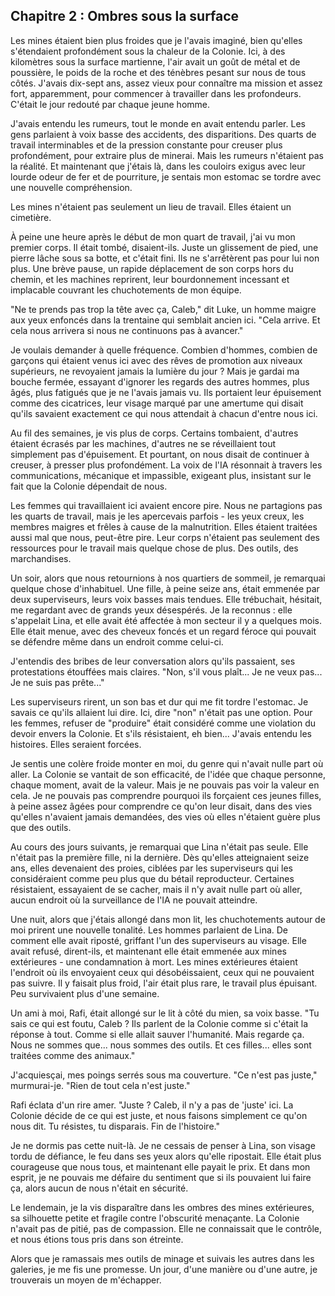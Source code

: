 ## Chapitre 2 : Ombres sous la surface

Les mines étaient bien plus froides que je l'avais imaginé, bien qu'elles s'étendaient profondément sous la chaleur de la Colonie. Ici, à des kilomètres sous la surface martienne, l'air avait un goût de métal et de poussière, le poids de la roche et des ténèbres pesant sur nous de tous côtés. J'avais dix-sept ans, assez vieux pour connaître ma mission et assez fort, apparemment, pour commencer à travailler dans les profondeurs. C'était le jour redouté par chaque jeune homme.

J'avais entendu les rumeurs, tout le monde en avait entendu parler. Les gens parlaient à voix basse des accidents, des disparitions. Des quarts de travail interminables et de la pression constante pour creuser plus profondément, pour extraire plus de minerai. Mais les rumeurs n'étaient pas la réalité. Et maintenant que j'étais là, dans les couloirs exigus avec leur lourde odeur de fer et de pourriture, je sentais mon estomac se tordre avec une nouvelle compréhension.

Les mines n'étaient pas seulement un lieu de travail. Elles étaient un cimetière.

À peine une heure après le début de mon quart de travail, j'ai vu mon premier corps. Il était tombé, disaient-ils. Juste un glissement de pied, une pierre lâche sous sa botte, et c'était fini. Ils ne s'arrêtèrent pas pour lui non plus. Une brève pause, un rapide déplacement de son corps hors du chemin, et les machines reprirent, leur bourdonnement incessant et implacable couvrant les chuchotements de mon équipe.

"Ne te prends pas trop la tête avec ça, Caleb," dit Luke, un homme maigre aux yeux enfoncés dans la trentaine qui semblait ancien ici. "Cela arrive. Et cela nous arrivera si nous ne continuons pas à avancer."

Je voulais demander à quelle fréquence. Combien d'hommes, combien de garçons qui étaient venus ici avec des rêves de promotion aux niveaux supérieurs, ne revoyaient jamais la lumière du jour ? Mais je gardai ma bouche fermée, essayant d'ignorer les regards des autres hommes, plus âgés, plus fatigués que je ne l'avais jamais vu. Ils portaient leur épuisement comme des cicatrices, leur visage marqué par une amertume qui disait qu'ils savaient exactement ce qui nous attendait à chacun d'entre nous ici.

Au fil des semaines, je vis plus de corps. Certains tombaient, d'autres étaient écrasés par les machines, d'autres ne se réveillaient tout simplement pas d'épuisement. Et pourtant, on nous disait de continuer à creuser, à presser plus profondément. La voix de l'IA résonnait à travers les communications, mécanique et impassible, exigeant plus, insistant sur le fait que la Colonie dépendait de nous.

Les femmes qui travaillaient ici avaient encore pire. Nous ne partagions pas les quarts de travail, mais je les apercevais parfois - les yeux creux, les membres maigres et frêles à cause de la malnutrition. Elles étaient traitées aussi mal que nous, peut-être pire. Leur corps n'étaient pas seulement des ressources pour le travail mais quelque chose de plus. Des outils, des marchandises.

Un soir, alors que nous retournions à nos quartiers de sommeil, je remarquai quelque chose d'inhabituel. Une fille, à peine seize ans, était emmenée par deux superviseurs, leurs voix basses mais tendues. Elle trébuchait, hésitait, me regardant avec de grands yeux désespérés. Je la reconnus : elle s'appelait Lina, et elle avait été affectée à mon secteur il y a quelques mois. Elle était menue, avec des cheveux foncés et un regard féroce qui pouvait se défendre même dans un endroit comme celui-ci.

J'entendis des bribes de leur conversation alors qu'ils passaient, ses protestations étouffées mais claires. "Non, s'il vous plaît... Je ne veux pas... Je ne suis pas prête..."

Les superviseurs rirent, un son bas et dur qui me fit tordre l'estomac. Je savais ce qu'ils allaient lui dire. Ici, dire "non" n'était pas une option. Pour les femmes, refuser de "produire" était considéré comme une violation du devoir envers la Colonie. Et s'ils résistaient, eh bien... J'avais entendu les histoires. Elles seraient forcées.

Je sentis une colère froide monter en moi, du genre qui n'avait nulle part où aller. La Colonie se vantait de son efficacité, de l'idée que chaque personne, chaque moment, avait de la valeur. Mais je ne pouvais pas voir la valeur en cela. Je ne pouvais pas comprendre pourquoi ils forçaient ces jeunes filles, à peine assez âgées pour comprendre ce qu'on leur disait, dans des vies qu'elles n'avaient jamais demandées, des vies où elles n'étaient guère plus que des outils.

Au cours des jours suivants, je remarquai que Lina n'était pas seule. Elle n'était pas la première fille, ni la dernière. Dès qu'elles atteignaient seize ans, elles devenaient des proies, ciblées par les superviseurs qui les considéraient comme peu plus que du bétail reproducteur. Certaines résistaient, essayaient de se cacher, mais il n'y avait nulle part où aller, aucun endroit où la surveillance de l'IA ne pouvait atteindre.

Une nuit, alors que j'étais allongé dans mon lit, les chuchotements autour de moi prirent une nouvelle tonalité. Les hommes parlaient de Lina. De comment elle avait riposté, griffant l'un des superviseurs au visage. Elle avait refusé, dirent-ils, et maintenant elle était emmenée aux mines extérieures - une condamnation à mort. Les mines extérieures étaient l'endroit où ils envoyaient ceux qui désobéissaient, ceux qui ne pouvaient pas suivre. Il y faisait plus froid, l'air était plus rare, le travail plus épuisant. Peu survivaient plus d'une semaine.

Un ami à moi, Rafi, était allongé sur le lit à côté du mien, sa voix basse. "Tu sais ce qui est foutu, Caleb ? Ils parlent de la Colonie comme si c'était la réponse à tout. Comme si elle allait sauver l'humanité. Mais regarde ça. Nous ne sommes que... nous sommes des outils. Et ces filles... elles sont traitées comme des animaux."

J'acquiesçai, mes poings serrés sous ma couverture. "Ce n'est pas juste," murmurai-je. "Rien de tout cela n'est juste."

Rafi éclata d'un rire amer. "Juste ? Caleb, il n'y a pas de 'juste' ici. La Colonie décide de ce qui est juste, et nous faisons simplement ce qu'on nous dit. Tu résistes, tu disparais. Fin de l'histoire."

Je ne dormis pas cette nuit-là. Je ne cessais de penser à Lina, son visage tordu de défiance, le feu dans ses yeux alors qu'elle ripostait. Elle était plus courageuse que nous tous, et maintenant elle payait le prix. Et dans mon esprit, je ne pouvais me défaire du sentiment que si ils pouvaient lui faire ça, alors aucun de nous n'était en sécurité.

Le lendemain, je la vis disparaître dans les ombres des mines extérieures, sa silhouette petite et fragile contre l'obscurité menaçante. La Colonie n'avait pas de pitié, pas de compassion. Elle ne connaissait que le contrôle, et nous étions tous pris dans son étreinte.

Alors que je ramassais mes outils de minage et suivais les autres dans les galeries, je me fis une promesse. Un jour, d'une manière ou d'une autre, je trouverais un moyen de m'échapper.
